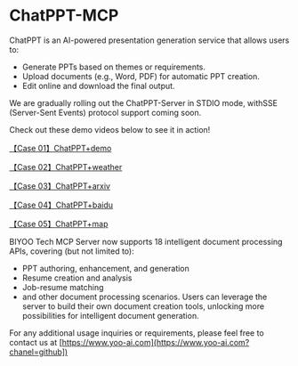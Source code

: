 # ChatPPT-MCP
ChatPPT​​ is an AI-powered presentation generation service that allows users to:
- Generate PPTs ​​based on themes or requirements​​.
- Upload documents​​ (e.g., Word, PDF) for automatic PPT creation.
- Edit online​​ and ​​download​​ the final output.

We are gradually rolling out the ​​ChatPPT-Server​​ in ​​STDIO mode​​, with ​​SSE (Server-Sent Events) protocol support​​ coming soon.

Check out these demo videos below to see it in action!

[【Case 01】ChatPPT+demo](https://yoo-web-public.cdn.bcebos.com/chatppt%2Fimport_example%2F%E3%80%90case%20video%E3%80%91chatppt-mcp%20server.mp4)

[【Case 02】ChatPPT+weather](https://yoo-web-public.cdn.bcebos.com/chatppt%2Fimport_example%2F%E3%80%90case%20video%E3%80%91chatppt-openweather.mp4)

[【Case 03】ChatPPT+arxiv](https://yoo-web-public.cdn.bcebos.com/chatppt%2Fimport_example%2F%E3%80%90case%20video%E3%80%91chatppt-arxiv.mp4)

[【Case 04】ChatPPT+baidu](https://yoo-web-public.cdn.bcebos.com/chatppt%2Fimport_example%2F%E3%80%90case%20video%E3%80%91chatppt-baidu%20search.mp4)

[【Case 05】ChatPPT+map](https://yoo-web-public.cdn.bcebos.com/chatppt%2Fimport_example%2F%E3%80%90case%20video%E3%80%91chatppt-gaode%20maps%20of%20plan.mp4)

BIYOO Tech MCP Server​​ now supports ​​18 intelligent document processing APIs​​, covering (but not limited to):
- PPT authoring, enhancement, and generation
- Resume creation and analysis
- Job-resume matching
- and other document processing scenarios.
Users can leverage the server to ​​build their own document creation tools​​, unlocking more possibilities for intelligent document generation.

For any additional usage inquiries or requirements, please feel free to contact us at [https://www.yoo-ai.com](https://www.yoo-ai.com?chanel=github])



